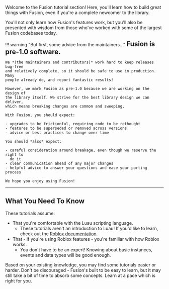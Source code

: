 Welcome to the Fusion tutorial section! Here, you'll learn how to build great
things with Fusion, even if you're a complete newcomer to the library.

You'll not only learn how Fusion's features work, but you'll also be presented
with wisdom from those who've worked with some of the largest Fusion codebases
today.

!!! warning "But first, some advice from the maintainers..."
	**<span style="font-size: 1.5em; color: var(--fusiondoc-accent);">
	Fusion is pre-1.0 software.
	</span>**

	We *(the maintainers and contributors)* work hard to keep releases bug-free
	and relatively complete, so it should be safe to use in production. Many
	people already do, and report fantastic results!

	However, we mark Fusion as pre-1.0 because we are working on the design of
	the library itself. We strive for the best library design we can deliver,
	which means breaking changes are common and sweeping.

	With Fusion, you should expect:

	- upgrades to be frictionful, requiring code to be rethought
	- features to be superseded or removed across versions
	- advice or best practices to change over time

	You should *also* expect:

	- careful consideration around breakage, even though we reserve the right to
	  do it
	- clear communication ahead of any major changes
	- helpful advice to answer your questions and ease your porting process

	We hope you enjoy using Fusion!

-----

## What You Need To Know

These tutorials assume:

- That you're comfortable with the Luau scripting language.
	- These tutorials aren't an introduction to Luau! If you'd like to learn,
	check out the [Roblox documentation](https://create.roblox.com/docs).
- That - if you're using Roblox features - you're familiar with how Roblox works.
    - You don't have to be an expert! Knowing about basic instances, events
	and data types will be good enough.

Based on your existing knowledge, you may find some tutorials easier or harder.
Don't be discouraged - Fusion's built to be easy to learn, but it may still take
a bit of time to absorb some concepts. Learn at a pace which is right for you.